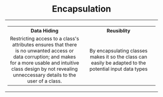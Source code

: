 <h1 align="center">Encapsulation</h1>
<table>
  <th width="500">
<table width="100%" align="center">
  <th>Data Hiding</th>
  <th>Reusiblity</th>
  <tr>
    <td align="center" width="500">Restricting access to a class's attributes ensures that there is no unwanted access or data corruption; and makes for a more usable and intuitive class design by not revealing unneccessary details to the user of a class.</td>
    <td align="center" width="500">By encapsulating classes makes it so the class can easily be adapted to the potential input data types  </td>
  </tr>

